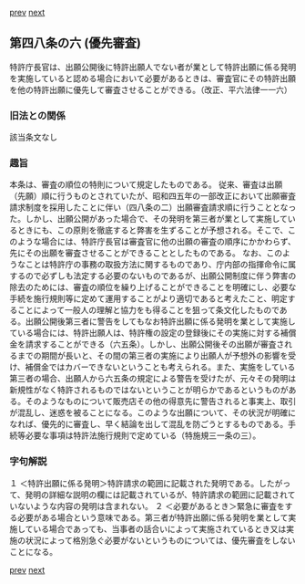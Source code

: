 [prev](/specific/markdowns/特許法/069_Mp-Ch_3-At_48_5.md)
[next](/specific/markdowns/特許法/071_Mp-Ch_3-At_48_7.md)
## 第四八条の六 (優先審査)
特許庁長官は、出願公開後に特許出願人でない者が業として特許出願に係る発明を実施していると認める場合において必要があるときは、審査官にその特許出願を他の特許出願に優先して審査させることができる。（改正、平六法律一一六）

### 旧法との関係
該当条文なし

### 趣旨
本条は、審査の順位の特則について規定したものである。
従来、審査は出願（先願）順に行うものとされていたが、昭和四五年の一部改正において出願審査請求制度を採用したことに伴い（四八条の二）出願審査請求順に行うこととなった。しかし、出願公開があった場合で、その発明を第三者が業として実施しているときにも、この原則を徹底すると弊害を生ずることが予想される。そこで、このような場合には、特許庁長官は審査官に他の出願の審査の順序にかかわらず、先にその出願を審査させることができることとしたものである。
なお、このようなことは特許庁の事務の取扱方法に関するものであり、庁内部の指揮命令に属するので必ずしも法定する必要のないものであるが、出願公開制度に伴う弊害の除去のためには、審査の順位を繰り上げることができることを明確にし、必要な手続を施行規則等に定めて運用することがより適切であると考えたこと、明定することによって一般人の理解と協力をも得ることを狙って条文化したものである。出願公開後第三者に警告をしてもなお特許出願に係る発明を業として実施している場合には、特許出願人は、特許権の設定の登録後にその実施に対する補償金を請求することができる（六五条）。しかし、出願公開後その出願が審査されるまでの期間が長いと、その間の第三者の実施により出願人が予想外の影響を受け、補償金ではカバーできないということも考えられる。また、実施をしている第三者の場合、出願人から六五条の規定による警告を受けたが、元々その発明は新規性がなく特許されるものではないということが明らかであるというものがある。そのようなものについて販売店その他の得意先に警告されると事実上、取引が混乱し、迷惑を被ることになる。このような出願について、その状況が明確になれば、優先的に審査し、早く結論を出して混乱を防ごうとするものである。手続等必要な事項は特許法施行規則で定めている（特施規三一条の三）。

### 字句解説
１ ＜特許出願に係る発明＞特許請求の範囲に記載された発明である。したがって、発明の詳細な説明の欄には記載されているが、特許請求の範囲に記載されていないような内容の発明は含まれない。
２ ＜必要があるとき＞緊急に審査をする必要がある場合という意味である。第三者が特許出願に係る発明を業として実施している場合であっても、当事者の話合いによって実施されているとき又は実施の状況によって格別急ぐ必要がないというものについては、優先審査をしないことになる。

[prev](/specific/markdowns/特許法/069_Mp-Ch_3-At_48_5.md)
[next](/specific/markdowns/特許法/071_Mp-Ch_3-At_48_7.md)